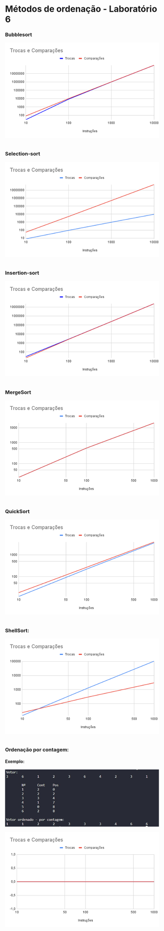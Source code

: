 # Métodos de ordenação  - Laboratório 6

### Bubblesort

![Laboratorio 6 - BubbleSort](/relatorio/Imagens/Laboratorio6/bubblesortGrafico.png)

#

### Selection-sort

![Laboratorio 6 - SelectionSort](/relatorio/Imagens/Laboratorio6/selectionsortGrafico.png)

#

### Insertion-sort

![Laboratorio 6 - InsertionSort](/relatorio/Imagens/Laboratorio6/insertionsortGrafico.png)

#

### MergeSort

![Laboratorio 6 - MergeSort](/relatorio/Imagens/Laboratorio6/mergeSort.png)

#

### QuickSort

![Laboratorio 6 - QuickSort](/relatorio/Imagens/Laboratorio6/quickSort.png)

#

### ShellSort:

![Laboratorio 6 - ShellSort](/relatorio/Imagens/Laboratorio6/shellSortGrafico.png)

#

### Ordenação por contagem:

#### Exemplo:

![Laboratorio 6 - por contagem](/relatorio/Imagens/Laboratorio6/porContagemExemplo.jpg)

![Laboratorio 6 - porContagem](/relatorio/Imagens/Laboratorio6/porContagemGrafico.png)

